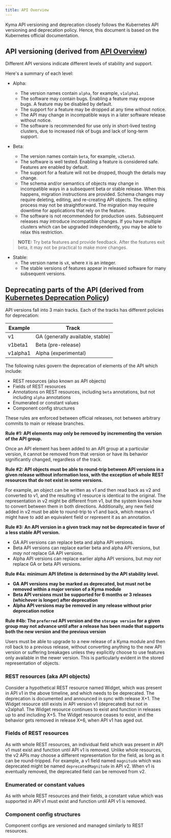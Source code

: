 ```yaml
---
title: API Overview
---
```


Kyma API versioning and deprecation closely follows the Kubernetes API versioning and deprecation policy. Hence, this document is based on the Kubernetes official documentation.

## API versioning (derived from [API Overview](https://kubernetes.io/docs/reference/using-api/#api-versioning))

Different API versions indicate different levels of stability and support.

Here's a summary of each level:

- Alpha:
  - The version names contain `alpha`, for example, `v1alpha1`.
  - The software may contain bugs. Enabling a feature may expose bugs. A feature may be disabled by default.
  - The support for a feature may be dropped at any time without notice.
  - The API may change in incompatible ways in a later software release without notice.
  - The software is recommended for use only in short-lived testing clusters, due to increased risk of bugs and lack of long-term support.

- Beta:
  - The version names contain `beta`, for example, `v2beta3`.
  - The software is well tested. Enabling a feature is considered safe. Features are enabled by default.
  - The support for a feature will not be dropped, though the details may change.
  - The schema and/or semantics of objects may change in incompatible ways in a subsequent beta or stable release. When this happens, migration instructions are provided. Schema changes may require deleting, editing, and re-creating API objects. The editing process may not be straightforward. The migration may require downtime for applications that rely on the feature.
  - The software is not recommended for production uses. Subsequent releases may introduce incompatible changes. If you have multiple clusters which can be upgraded independently, you may be able to relax this restriction.

 >**NOTE:** Try beta features and provide feedback. After the features exit beta, it may not be practical to make more changes.

- Stable:
  - The version name is `vX`, where `X` is an integer.
  - The stable versions of features appear in released software for many subsequent versions.
  
## Deprecating parts of the API (derived from [Kubernetes Deprecation Policy](https://kubernetes.io/docs/reference/using-api/deprecation-policy/#deprecating-parts-of-the-api))

API versions fall into 3 main tracks. Each of the tracks has different policies for deprecation:

| Example  | Track                            |
|----------|----------------------------------|
| v1       | GA (generally available, stable) |
| v1beta1  | Beta (pre-release)               |
| v1alpha1 | Alpha (experimental)             |

The following rules govern the deprecation of elements of the API which 
include:

   * REST resources (also known as API objects)
   * Fields of REST resources
   * Annotations on REST resources, including `beta` annotations, but not including `alpha` annotations
   * Enumerated or constant values
   * Component config structures

These rules are enforced between official releases, not between arbitrary commits to main or release branches.

**Rule #1: API elements may only be removed by incrementing the version of the API group.**

Once an API element has been added to an API group at a particular version, it cannot be removed from that version or have its behavior significantly changed, regardless of the track.

**Rule #2: API objects must be able to round-trip between API versions in a given release without information loss, with the exception of whole REST resources that do not exist in some versions.**

For example, an object can be written as v1 and then read back as v2 and converted to v1, and the resulting v1 resource is identical to the original.  The representation in v2 might be different from v1, but the system knows how to convert between them in both directions.  Additionally, any new field added in v2 must be able to round-trip to v1 and back, which means v1 might have to add an equivalent field or represent it as an annotation.

**Rule #3: An API version in a given track may not be deprecated in favor of a less stable API version.**

  * GA API versions can replace beta and alpha API versions.
  * Beta API versions can replace earlier beta and alpha API versions, but *may not* replace GA API versions.
  * Alpha API versions can replace earlier alpha API versions, but *may not* replace GA or beta API versions.

**Rule #4a: minimum API lifetime is determined by the API stability level.**

   * **GA API versions may be marked as deprecated, but must not be removed within a major version of a Kyma module**
   * **Beta API versions must be supported for 6 months or 3 releases (whichever is longer) after deprecation**
   * **Alpha API versions may be removed in any release without prior deprecation notice**

**Rule #4b: The `preferred` API version and the `storage version` for a given group may not advance until after a release has been made that supports both the new version and the previous version**

Users must be able to upgrade to a new release of a Kyma module and then roll back to a previous release, without converting anything to the new API version or suffering breakages unless they explicitly choose to use features only available in the newer version. This is particularly evident in the stored representation of objects.

### REST resources (aka API objects)

Consider a hypothetical REST resource named Widget, which was present in API v1 in the above timeline, and which needs to be deprecated. The deprecation is documented and announced in sync with release X+1. The Widget resource still exists in API version v1 (deprecated) but not in v2alpha1. The Widget resource continues to exist and function in releases up to and including X+5. The Widget resource ceases to exist, and the behavior gets removed in release X+6, when API v1 has aged out.  

### Fields of REST resources

As with whole REST resources, an individual field which was present in API v1 must exist and function until API v1 is removed.  Unlike whole resources, the v2 APIs may choose a different representation for the field, as long as it can be round-tripped. For example, a v1 field named `magnitude` which was deprecated might be named `deprecatedMagnitude` in API v2. When v1 is eventually removed, the deprecated field can be removed from v2.

### Enumerated or constant values

As with whole REST resources and their fields, a constant value which was supported in API v1 must exist and function until API v1 is removed.

### Component config structures

Component configs are versioned and managed similarly to REST resources.
